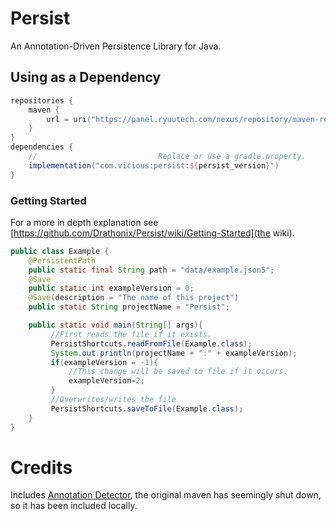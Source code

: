 # Persist
An Annotation-Driven Persistence Library for Java.
## Using as a Dependency
```groovy
repositories {
    maven {
        url = uri("https://panel.ryuutech.com/nexus/repository/maven-releases/")
    }
}
dependencies {
    //                           Replace or use a gradle.property.
    implementation("com.vicious:persist:${persist_version}")
}
```

### Getting Started
For a more in depth explanation see [https://github.com/Drathonix/Persist/wiki/Getting-Started](the wiki).

```java
public class Example {
    @PersistentPath
    public static final String path = "data/example.json5";
    @Save
    public static int exampleVersion = 0;
    @Save(description = "The name of this project")
    public static String projectName = "Persist";

    public static void main(String[] args){
         //First reads the file if it exists.
         PersistShortcuts.readFromFile(Example.class);
         System.out.println(projectName + ":" + exampleVersion);
         if(exampleVersion = -1){
             //This change will be saved to file if it occurs.
             exampleVersion=2;
         }
         //Overwrites/writes the file
         PersistShortcuts.saveToFile(Example.class);
    }
}
```

# Credits
Includes [Annotation Detector](https://github.com/rmuller/infomas-asl/tree/master), the original maven has seemingly shut down, so it has been included locally.